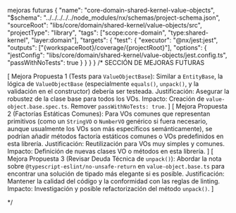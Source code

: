 mejoras futuras
{
  "name": "core-domain-shared-kernel-value-objects",
  "$schema": "../../../../../node_modules/nx/schemas/project-schema.json",
  "sourceRoot": "libs/core/domain/shared-kernel/value-objects/src",
  "projectType": "library",
  "tags": ["scope:core-domain", "type:shared-kernel", "layer:domain"],
  "targets": {
    "test": {
      "executor": "@nx/jest:jest",
      "outputs": ["{workspaceRoot}/coverage/{projectRoot}"],
      "options": {
        "jestConfig": "libs/core/domain/shared-kernel/value-objects/jest.config.ts",
        "passWithNoTests": true
      }
    }
  }
}
/* SECCIÓN DE MEJORAS FUTURAS

[
  Mejora Propuesta 1 (Tests para `ValueObjectBase`): Similar a `EntityBase`, la lógica de `ValueObjectBase` (especialmente `equals()`, `unpack()`, y la validación en el constructor) debería ser testeada.
  Justificación: Asegurar la robustez de la clase base para todos los VOs.
  Impacto: Creación de `value-object.base.spec.ts`. Remover `passWithNoTests: true`.
]
[
  Mejora Propuesta 2 (Factorías Estáticas Comunes): Para VOs comunes que representan primitivos (como un `StringVO` o `NumberVO` genérico si fuera necesario, aunque usualmente los VOs son más específicos semánticamente), se podrían añadir métodos factoría estáticos comunes o VOs predefinidos en esta librería.
  Justificación: Reutilización para VOs muy simples y comunes.
  Impacto: Definición de nuevas clases VO o métodos en esta librería.
]
[
  Mejora Propuesta 3 (Revisar Deuda Técnica de `unpack()`): Abordar la nota sobre `@typescript-eslint/no-unsafe-return` en `value-object.base.ts` para encontrar una solución de tipado más elegante si es posible.
  Justificación: Mantener la calidad del código y la conformidad con las reglas de linting.
  Impacto: Investigación y posible refactorización del método `unpack()`.
]

*/
